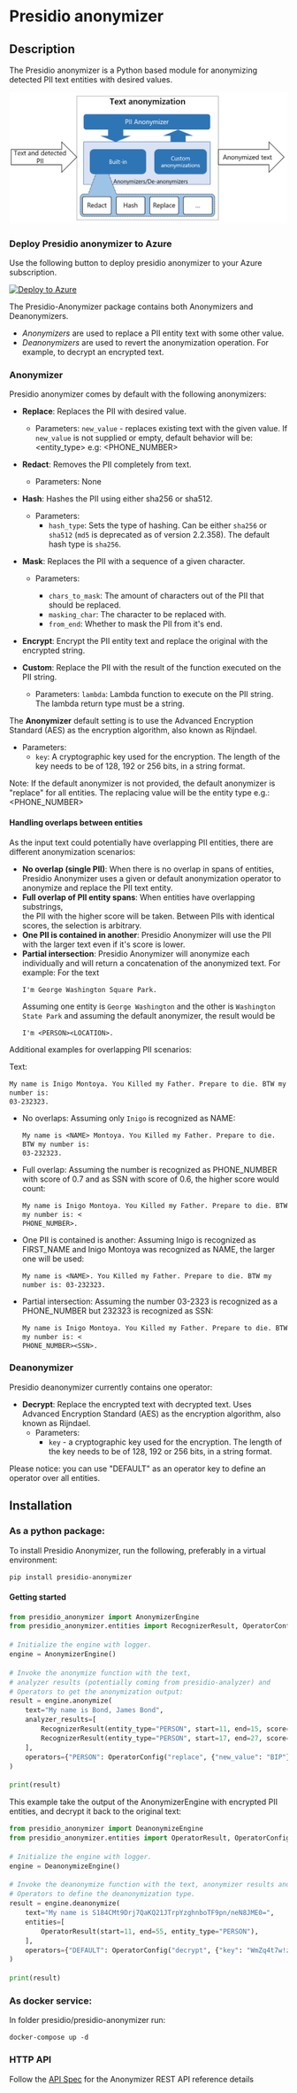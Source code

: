 # Presidio anonymizer

## Description

The Presidio anonymizer is a Python based module for anonymizing detected PII text
entities with desired values.

![Anonymizer Design](../docs/assets/anonymizer-design.png)

### Deploy Presidio anonymizer to Azure

Use the following button to deploy presidio anonymizer to your Azure subscription.
 
[![Deploy to Azure](https://aka.ms/deploytoazurebutton)](https://portal.azure.com/#create/Microsoft.Template/uri/https%3A%2F%2Fraw.githubusercontent.com%2Fmicrosoft%2Fpresidio%2Fmain%2Fpresidio-anonymizer%2Fdeploytoazure.json)


The Presidio-Anonymizer package contains both Anonymizers and Deanonymizers.
- *Anonymizers* are used to replace a PII entity text with some other value.
- *Deanonymizers* are used to revert the anonymization operation. 
  For example, to decrypt an encrypted text.

### Anonymizer

Presidio anonymizer comes by default with the following anonymizers:

-   **Replace**: Replaces the PII with desired value.
    -   Parameters: `new_value` - replaces existing text with the given value.
        If `new_value` is not supplied or empty, default behavior will be: <entity_type>
        e.g: <PHONE_NUMBER>

-   **Redact**: Removes the PII completely from text.
    -   Parameters: None
-   **Hash**: Hashes the PII using either sha256 or sha512. 
    -   Parameters:
        - `hash_type`: Sets the type of hashing. 
          Can be either `sha256` or `sha512` (`md5` is deprecated as of version 2.2.358).
          The default hash type is `sha256`.
-   **Mask**: Replaces the PII with a sequence of a given character.
    -   Parameters:

        -   `chars_to_mask`: The amount of characters out of the PII that should be
            replaced.
        -   `masking_char`: The character to be replaced with.
        -   `from_end`: Whether to mask the PII from it's end.
    
-   **Encrypt**: Encrypt the PII entity text and replace the original with the encrypted string. 
-   **Custom**: Replace the PII with the result of the function executed on the PII string.
    - Parameters: `lambda`: Lambda function to execute on the PII string.
    The lambda return type must be a string.


The **Anonymizer** default setting is to use the Advanced Encryption Standard (AES) as the encryption algorithm, also known as Rijndael. 
   
-  Parameters:
    - `key`: A cryptographic key used for the encryption. 
      The length of the key needs to be of 128, 192 or 256 bits, in a string format.

Note: If the default anonymizer is not provided, 
the default anonymizer is "replace" for all entities. 
The replacing value will be the entity type e.g.: <PHONE_NUMBER>

#### Handling overlaps between entities

As the input text could potentially have overlapping PII entities, there are different
anonymization scenarios:

-   **No overlap (single PII)**: When there is no overlap in spans of entities, 
    Presidio Anonymizer uses a given or default anonymization operator to anonymize 
    and replace the PII text entity.
-   **Full overlap of PII entity spans**: When entities have overlapping substrings,  
    the PII with the higher score will be taken. 
    Between PIIs with identical scores, the selection is arbitrary.
-   **One PII is contained in another**: Presidio Anonymizer will use the PII with the larger text even if it's score is lower.
-   **Partial intersection**: Presidio Anonymizer will anonymize each individually and will return a concatenation of the anonymized text. 
    For example: 
    For the text
    ```
    I'm George Washington Square Park.
    ``` 
    Assuming one entity is `George Washington` and the other is `Washington State Park` 
    and assuming the default anonymizer, the result would be 
    ```
    I'm <PERSON><LOCATION>.
    ```

Additional examples for overlapping PII scenarios:

Text:
```
My name is Inigo Montoya. You Killed my Father. Prepare to die. BTW my number is:
03-232323.
```

-   No overlaps: Assuming only `Inigo` is recognized as NAME:
    ```
    My name is <NAME> Montoya. You Killed my Father. Prepare to die. BTW my number is:
    03-232323.
    ```
-   Full overlap: Assuming the number is recognized as PHONE_NUMBER with score of 0.7 and as SSN
    with score of 0.6, the higher score would count:
    ```
    My name is Inigo Montoya. You Killed my Father. Prepare to die. BTW my number is: <
    PHONE_NUMBER>.
    ```
-   One PII is contained is another: Assuming Inigo is recognized as FIRST_NAME and Inigo Montoya
    was recognized as NAME, the larger one will be used:
    ```
    My name is <NAME>. You Killed my Father. Prepare to die. BTW my number is: 03-232323.
    ```
-   Partial intersection: Assuming the number 03-2323 is recognized as a PHONE_NUMBER but 232323
    is recognized as SSN:
    ```
    My name is Inigo Montoya. You Killed my Father. Prepare to die. BTW my number is: <
    PHONE_NUMBER><SSN>.
    ```

### Deanonymizer

Presidio deanonymizer currently contains one operator:

-   **Decrypt**: Replace the encrypted text with decrypted text. 
    Uses Advanced Encryption Standard (AES) as the encryption algorithm, also known as Rijndael. 
    -  Parameters:
        -   `key` - a cryptographic key used for the encryption. 
            The length of the key needs to be of 128, 192 or 256 bits, in a string format.

Please notice: you can use "DEFAULT" as an operator key to define an operator over all entities.

## Installation

### As a python package:

To install Presidio Anonymizer, run the following, preferably in a virtual environment:

```sh
pip install presidio-anonymizer
```

#### Getting started

```python
from presidio_anonymizer import AnonymizerEngine
from presidio_anonymizer.entities import RecognizerResult, OperatorConfig

# Initialize the engine with logger.
engine = AnonymizerEngine()

# Invoke the anonymize function with the text, 
# analyzer results (potentially coming from presidio-analyzer) and
# Operators to get the anonymization output:
result = engine.anonymize(
    text="My name is Bond, James Bond",
    analyzer_results=[
        RecognizerResult(entity_type="PERSON", start=11, end=15, score=0.8),
        RecognizerResult(entity_type="PERSON", start=17, end=27, score=0.8),
    ],
    operators={"PERSON": OperatorConfig("replace", {"new_value": "BIP"})},
)

print(result)
```
This example take the output of the AnonymizerEngine with encrypted PII entities, 
and decrypt it back to the original text:
```python
from presidio_anonymizer import DeanonymizeEngine
from presidio_anonymizer.entities import OperatorResult, OperatorConfig

# Initialize the engine with logger.
engine = DeanonymizeEngine()

# Invoke the deanonymize function with the text, anonymizer results and
# Operators to define the deanonymization type.
result = engine.deanonymize(
    text="My name is S184CMt9Drj7QaKQ21JTrpYzghnboTF9pn/neN8JME0=",
    entities=[
        OperatorResult(start=11, end=55, entity_type="PERSON"),
    ],
    operators={"DEFAULT": OperatorConfig("decrypt", {"key": "WmZq4t7w!z%C&F)J"})},
)

print(result)

```

### As docker service:

In folder presidio/presidio-anonymizer run:

```
docker-compose up -d
```

### HTTP API

Follow the [API Spec](https://microsoft.github.io/presidio/api-docs/api-docs.html#tag/Anonymizer) for the
Anonymizer REST API reference details
